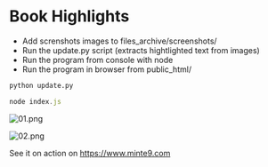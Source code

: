 # Book Highlights

- Add screnshots images to files_archive/screenshots/
- Run the update.py script (extracts hightlighted text from images)
- Run the program from console with node
- Run the program in browser from public_html/

~~~python
python update.py
~~~

~~~javascript
node index.js
~~~

![01.png](https://www.minte9.com/lib/images/github/book-highlights/highlight_01.png)

![02.png](https://www.minte9.com/lib/images/github/book-highlights/highlight_02.png)



See it on action on https://www.minte9.com
